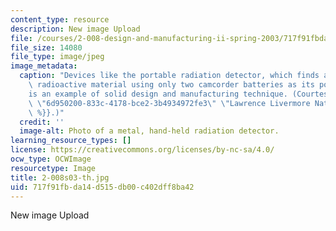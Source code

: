```yaml
---
content_type: resource
description: New image Upload
file: /courses/2-008-design-and-manufacturing-ii-spring-2003/717f91fbda14d515db00c402dff8ba42_2-008s03-th.jpg
file_size: 14080
file_type: image/jpeg
image_metadata:
  caption: "Devices like the portable radiation detector, which finds and identifies\
    \ radioactive material using only two camcorder batteries as its power source,\_\
    is an example of solid design and manufacturing technique. (Courtesy of {{% resource_link\
    \ \"6d950200-833c-4178-bce2-3b4934972fe3\" \"Lawrence Livermore National Laboratory\"\
    \ %}}.)"
  credit: ''
  image-alt: Photo of a metal, hand-held radiation detector.
learning_resource_types: []
license: https://creativecommons.org/licenses/by-nc-sa/4.0/
ocw_type: OCWImage
resourcetype: Image
title: 2-008s03-th.jpg
uid: 717f91fb-da14-d515-db00-c402dff8ba42
---
```

New image Upload